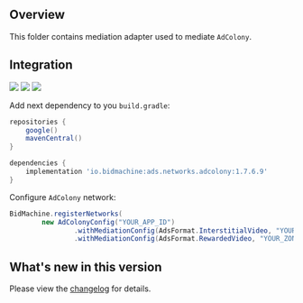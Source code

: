 ## Overview

This folder contains mediation adapter used to mediate `AdColony`.

## Integration

[<img src="https://img.shields.io/badge/Min%20SDK%20version-1.7.6-brightgreen">](https://github.com/bidmachine/BidMachine-Android-SDK)
[<img src="https://img.shields.io/badge/Network%20Adapter%20version-1.7.6.9-brightgreen">](https://artifactory.bidmachine.io/bidmachine/io/bidmachine/ads.networks.adcolony/1.7.6.9/)
[<img src="https://img.shields.io/badge/Network%20version-4.5.0-blue">](https://github.com/AdColony/AdColony-Android-SDK)

Add next dependency to you `build.gradle`:

```groovy
repositories {
    google()
    mavenCentral()
}

dependencies {
    implementation 'io.bidmachine:ads.networks.adcolony:1.7.6.9'
}
```

Configure `AdColony` network:

```java
BidMachine.registerNetworks(
        new AdColonyConfig("YOUR_APP_ID")
                .withMediationConfig(AdsFormat.InterstitialVideo, "YOUR_ZONE_ID")
                .withMediationConfig(AdsFormat.RewardedVideo, "YOUR_ZONE_ID"));
```

## What's new in this version

Please view the [changelog](CHANGELOG.md) for details.